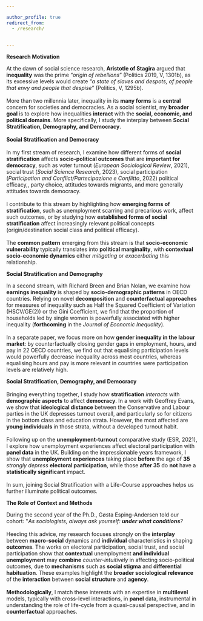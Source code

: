 ```yaml
---

author_profile: true
redirect_from: 
  - /research/
  

---
```

**Research Motivation**


At the dawn of social science research, **Aristotle of Stagira** argued that **inequality** was the prime “_origin of rebellions_” (Politics 2019, V, 1301b), as its excessive levels would create “_a state of slaves and despots, of people that envy and people that despise_” (Politics, V, 1295b). 
\
\
More than two millennia later, inequality in its **many forms** is a **central** concern for societies and democracies. As a social scientist, my **broader goal** is to explore how inequalities **interact** with the **social, economic, and political domains**. More specifically, I study the interplay between **Social Stratification, Demography, and Democracy**.
\
\
**Social Stratification and Democracy**
\
\
In my first stream of research, I examine how different forms of **social stratification** affects **socio-political outcomes** that are **important for democracy**, such as voter turnout (_European Sociological Review_, 2021), social trust (_Social Science Research_, 2023), social participation (_Participation and Conflict/Partecipazione e Conflitto_, 2022) political efficacy,, party choice, attitudes towards migrants, and more generally attitudes towards democracy.
\
\
I contribute to this stream by highlighting how **emerging forms of stratification**, such as unemployment scarring and precarious work, affect such outcomes, or by studying how **established forms of social stratification** affect increasingly relevant political concepts (origin/destination social class and political efficacy).
\
\
The **common pattern** emerging from this stream is that **socio-economic vulnerability** typically translates into **political marginality**, with **contextual socio-economic dynamics** either _mitigating_ or _exacerbating_ this relationship.

**Social Stratification and Demography**

In a second stream, with Richard Breen and Brian Nolan, we examine how **earnings inequality** is shaped by **socio-demographic patterns** in OECD countries. Relying on novel **decomposition** and **counterfactual approaches** for measures of inequality such as Half the Squared Coefficient of Variation (HSCV/GE(2)) or the Gini Coefficient, we find that the proportion of households led by single women is powerfully associated with higher inequality (**forthcoming** in the _Journal of Economic Inequality_). 
\
\
In a separate paper, we focus more on how **gender inequality in the labour market**: by counterfactually closing gender gaps in employment, hours, and pay in 22 OECD countries, we find out that equalising participation levels would powerfully decrease inequality across most countries, whereas equalising hours and pay is more relevant in countries were participation levels are relatively high.

**Social Stratification, Demography, and Democracy**
\
\
Bringing everything together, I study how **stratification** _interacts_ with **demographic aspects** to affect **democracy**. In a work with Geoffrey Evans, we show that **ideological distance** between the Conservative and Labour parties in the UK depresses turnout overall, and particularly so for citizens in the bottom class and education strata. However, the most affected are **young individuals** in those strata, without a developed turnout habit.
\
\
Following up on the **unemployment-turnout** comparative study (ESR, 2021), I explore how unemployment experiences affect electoral participation with **panel data** in the UK. Building on the impressionable years framework, I show that **unemployment experiences** taking place **before** the age of **35** _strongly depress_ **electoral participation**, while those **after 35** do **not** have a **statistically significant** impact.
\
\
In sum, joining Social Stratification with a Life-Course approaches helps us further illuminate political outcomes.

**The Role of Context and Methods**

During the second year of the Ph.D., Gøsta Esping-Andersen told our cohort: "_As sociologists, always ask yourself: **under what conditions**?_
\
\
Heeding this advice, my research focuses strongly on the **interplay** between **macro-social** dynamics and **individual** characteristics in shaping **outcomes**. The works on electoral participation, social trust, and social participation show that **contextual** unemployment **and individual unemployment** may **combine** _counter-intuitively_ in affecting socio-political outcomes, due to **mechanisms** such as **social stigma** and **differential habituation**. These examples highlight the **broader sociological relevance** of the **interaction** between **social structure** and **agency**.
\
\
**Methodologically**, I match these interests with an expertise in **multilevel** models, typically with cross-level interactions, in **panel** data, instrumental in understanding the role of life-cycle from a quasi-causal perspective, and in **counterfactual** approaches.



